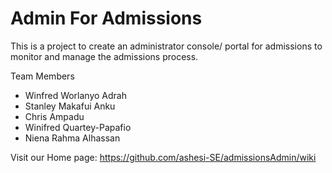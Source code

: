 # Admin For Admissions


This is a project to create an administrator console/ portal for admissions to monitor and manage the admissions process.

Team Members
* Winfred Worlanyo Adrah
* Stanley Makafui Anku
* Chris Ampadu
* Winifred Quartey-Papafio
* Niena Rahma Alhassan

Visit our Home page: https://github.com/ashesi-SE/admissionsAdmin/wiki
